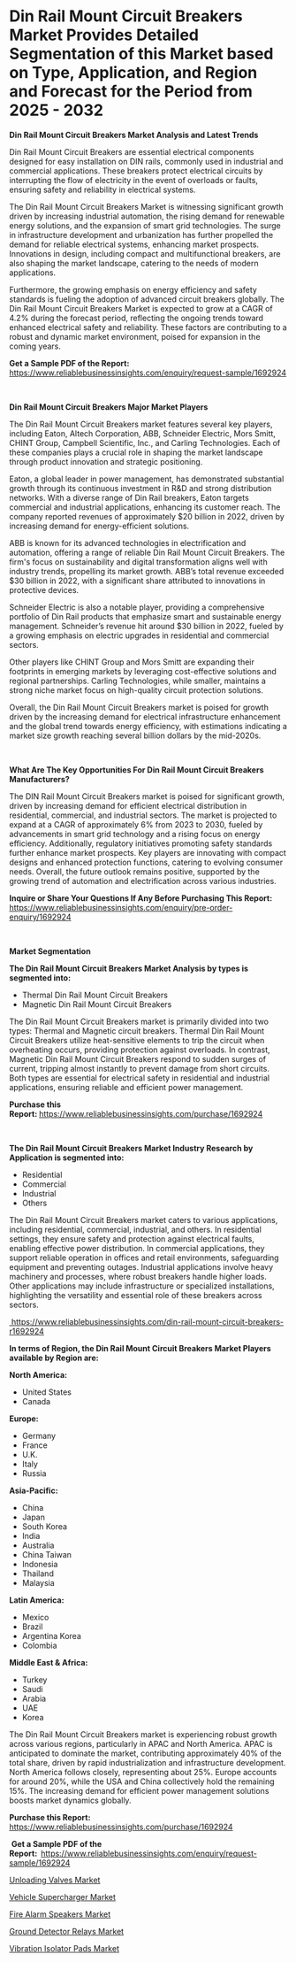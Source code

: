 <p><h1>Din Rail Mount Circuit Breakers Market Provides Detailed Segmentation of this Market based on Type, Application, and Region and Forecast for the Period from 2025 - 2032</h1></p><p><strong>Din Rail Mount Circuit Breakers Market Analysis and Latest Trends</strong></p>
<p><p>Din Rail Mount Circuit Breakers are essential electrical components designed for easy installation on DIN rails, commonly used in industrial and commercial applications. These breakers protect electrical circuits by interrupting the flow of electricity in the event of overloads or faults, ensuring safety and reliability in electrical systems.</p><p>The Din Rail Mount Circuit Breakers Market is witnessing significant growth driven by increasing industrial automation, the rising demand for renewable energy solutions, and the expansion of smart grid technologies. The surge in infrastructure development and urbanization has further propelled the demand for reliable electrical systems, enhancing market prospects. Innovations in design, including compact and multifunctional breakers, are also shaping the market landscape, catering to the needs of modern applications.</p><p>Furthermore, the growing emphasis on energy efficiency and safety standards is fueling the adoption of advanced circuit breakers globally. The Din Rail Mount Circuit Breakers Market is expected to grow at a CAGR of 4.2% during the forecast period, reflecting the ongoing trends toward enhanced electrical safety and reliability. These factors are contributing to a robust and dynamic market environment, poised for expansion in the coming years.</p></p>
<p><strong>Get a Sample PDF of the Report:&nbsp;</strong> <a href="https://www.reliablebusinessinsights.com/enquiry/request-sample/1692924?utm_campaign=101&utm_medium=2&utm_source=Github&utm_content=ia&utm_term=27032025&utm_id=din-rail-mount-circuit-breakers">https://www.reliablebusinessinsights.com/enquiry/request-sample/1692924</a></p>
<p>&nbsp;</p>
<p><strong>Din Rail Mount Circuit Breakers Major Market Players</strong></p>
<p><p>The Din Rail Mount Circuit Breakers market features several key players, including Eaton, Altech Corporation, ABB, Schneider Electric, Mors Smitt, CHINT Group, Campbell Scientific, Inc., and Carling Technologies. Each of these companies plays a crucial role in shaping the market landscape through product innovation and strategic positioning.</p><p>Eaton, a global leader in power management, has demonstrated substantial growth through its continuous investment in R&D and strong distribution networks. With a diverse range of Din Rail breakers, Eaton targets commercial and industrial applications, enhancing its customer reach. The company reported revenues of approximately $20 billion in 2022, driven by increasing demand for energy-efficient solutions.</p><p>ABB is known for its advanced technologies in electrification and automation, offering a range of reliable Din Rail Mount Circuit Breakers. The firm's focus on sustainability and digital transformation aligns well with industry trends, propelling its market growth. ABB’s total revenue exceeded $30 billion in 2022, with a significant share attributed to innovations in protective devices.</p><p>Schneider Electric is also a notable player, providing a comprehensive portfolio of Din Rail products that emphasize smart and sustainable energy management. Schneider’s revenue hit around $30 billion in 2022, fueled by a growing emphasis on electric upgrades in residential and commercial sectors.</p><p>Other players like CHINT Group and Mors Smitt are expanding their footprints in emerging markets by leveraging cost-effective solutions and regional partnerships. Carling Technologies, while smaller, maintains a strong niche market focus on high-quality circuit protection solutions.</p><p>Overall, the Din Rail Mount Circuit Breakers market is poised for growth driven by the increasing demand for electrical infrastructure enhancement and the global trend towards energy efficiency, with estimations indicating a market size growth reaching several billion dollars by the mid-2020s.</p></p>
<p>&nbsp;</p>
<p><strong>What Are The Key Opportunities For Din Rail Mount Circuit Breakers Manufacturers?</strong></p>
<p><p>The DIN Rail Mount Circuit Breakers market is poised for significant growth, driven by increasing demand for efficient electrical distribution in residential, commercial, and industrial sectors. The market is projected to expand at a CAGR of approximately 6% from 2023 to 2030, fueled by advancements in smart grid technology and a rising focus on energy efficiency. Additionally, regulatory initiatives promoting safety standards further enhance market prospects. Key players are innovating with compact designs and enhanced protection functions, catering to evolving consumer needs. Overall, the future outlook remains positive, supported by the growing trend of automation and electrification across various industries.</p></p>
<p><strong>Inquire or Share Your Questions If Any Before Purchasing This Report:</strong> <a href="https://www.reliablebusinessinsights.com/enquiry/pre-order-enquiry/1692924?utm_campaign=101&utm_medium=2&utm_source=Github&utm_content=ia&utm_term=27032025&utm_id=din-rail-mount-circuit-breakers">https://www.reliablebusinessinsights.com/enquiry/pre-order-enquiry/1692924</a></p>
<p>&nbsp;</p>
<p><strong>Market Segmentation</strong></p>
<p><strong>The Din Rail Mount Circuit Breakers Market Analysis by types is segmented into:</strong></p>
<p><ul><li>Thermal Din Rail Mount Circuit Breakers</li><li>Magnetic Din Rail Mount Circuit Breakers</li></ul></p>
<p><p>The Din Rail Mount Circuit Breakers market is primarily divided into two types: Thermal and Magnetic circuit breakers. Thermal Din Rail Mount Circuit Breakers utilize heat-sensitive elements to trip the circuit when overheating occurs, providing protection against overloads. In contrast, Magnetic Din Rail Mount Circuit Breakers respond to sudden surges of current, tripping almost instantly to prevent damage from short circuits. Both types are essential for electrical safety in residential and industrial applications, ensuring reliable and efficient power management.</p></p>
<p><strong>Purchase this Report:&nbsp;</strong><a href="https://www.reliablebusinessinsights.com/purchase/1692924?utm_campaign=101&utm_medium=2&utm_source=Github&utm_content=ia&utm_term=27032025&utm_id=din-rail-mount-circuit-breakers">https://www.reliablebusinessinsights.com/purchase/1692924</a></p>
<p>&nbsp;</p>
<p><strong>The Din Rail Mount Circuit Breakers Market Industry Research by Application is segmented into:</strong></p>
<p><ul><li>Residential</li><li>Commercial</li><li>Industrial</li><li>Others</li></ul></p>
<p><p>The Din Rail Mount Circuit Breakers market caters to various applications, including residential, commercial, industrial, and others. In residential settings, they ensure safety and protection against electrical faults, enabling effective power distribution. In commercial applications, they support reliable operation in offices and retail environments, safeguarding equipment and preventing outages. Industrial applications involve heavy machinery and processes, where robust breakers handle higher loads. Other applications may include infrastructure or specialized installations, highlighting the versatility and essential role of these breakers across sectors.</p></p>
<p><a href="https://www.reliablebusinessinsights.com/din-rail-mount-circuit-breakers-r1692924?utm_campaign=101&utm_medium=2&utm_source=Github&utm_content=ia&utm_term=27032025&utm_id=din-rail-mount-circuit-breakers">&nbsp;https://www.reliablebusinessinsights.com/din-rail-mount-circuit-breakers-r1692924</a></p>
<p><strong>In terms of Region, the Din Rail Mount Circuit Breakers Market Players available by Region are:</strong></p>
<p>
    <p> <strong> North America: </strong>
        <ul>
            <li>United States</li>
            <li>Canada</li>
        </ul>
        </p> 
    <p> <strong> Europe: </strong>
        <ul>
            <li>Germany</li>
            <li>France</li>
            <li>U.K.</li>
            <li>Italy</li>
            <li>Russia</li>
        </ul>
        </p> 
    <p> <strong> Asia-Pacific: </strong>
        <ul>
            <li>China</li>
            <li>Japan</li>
            <li>South Korea</li>
            <li>India</li>
            <li>Australia</li>
            <li>China Taiwan</li>
            <li>Indonesia</li>
            <li>Thailand</li>
            <li>Malaysia</li>
        </ul>
        </p> 
    <p> <strong> Latin America: </strong>
        <ul>
            <li>Mexico</li>
            <li>Brazil</li>
            <li>Argentina Korea</li>
            <li>Colombia</li>
        </ul>
        </p> 
    <p> <strong> Middle East & Africa: </strong>
        <ul>
            <li>Turkey</li>
            <li>Saudi</li>
            <li>Arabia</li>
            <li>UAE</li>
            <li>Korea</li>
        </ul>
    </p>
    </p>
<p><p>The Din Rail Mount Circuit Breakers market is experiencing robust growth across various regions, particularly in APAC and North America. APAC is anticipated to dominate the market, contributing approximately 40% of the total share, driven by rapid industrialization and infrastructure development. North America follows closely, representing about 25%. Europe accounts for around 20%, while the USA and China collectively hold the remaining 15%. The increasing demand for efficient power management solutions boosts market dynamics globally.</p></p>
<p><strong>Purchase this Report: </strong><a href="https://www.reliablebusinessinsights.com/purchase/1692924?utm_campaign=101&utm_medium=2&utm_source=Github&utm_content=ia&utm_term=27032025&utm_id=din-rail-mount-circuit-breakers">https://www.reliablebusinessinsights.com/purchase/1692924</a></p>
<p>&nbsp;<strong>Get a Sample PDF of the Report:&nbsp;&nbsp;</strong><a href="https://www.reliablebusinessinsights.com/enquiry/request-sample/1692924?utm_campaign=101&utm_medium=2&utm_source=Github&utm_content=ia&utm_term=27032025&utm_id=din-rail-mount-circuit-breakers">https://www.reliablebusinessinsights.com/enquiry/request-sample/1692924</a></p>
<p><strong></strong></p>
<p><p><a href="https://github.com/zymerivarrik6/Market-Research-Report-List-1/blob/main/unloading-valves-market.md?utm_campaign=101&utm_medium=2&utm_source=Github&utm_content=ia&utm_term=27032025&utm_id=din-rail-mount-circuit-breakers">Unloading Valves Market</a></p><p><a href="https://github.com/djihencygnel74/Market-Research-Report-List-1/blob/main/vehicle-supercharger-market.md?utm_campaign=101&utm_medium=2&utm_source=Github&utm_content=ia&utm_term=27032025&utm_id=din-rail-mount-circuit-breakers">Vehicle Supercharger Market</a></p><p><a href="https://github.com/kaforarvero/Market-Research-Report-List-1/blob/main/fire-alarm-speakers-market.md?utm_campaign=101&utm_medium=2&utm_source=Github&utm_content=ia&utm_term=27032025&utm_id=din-rail-mount-circuit-breakers">Fire Alarm Speakers Market</a></p><p><a href="https://github.com/saimntamiki/Market-Research-Report-List-1/blob/main/ground-detector-relays-market.md?utm_campaign=101&utm_medium=2&utm_source=Github&utm_content=ia&utm_term=27032025&utm_id=din-rail-mount-circuit-breakers">Ground Detector Relays Market</a></p><p><a href="https://github.com/messonmengen75/Market-Research-Report-List-1/blob/main/vibration-isolator-pads-market.md?utm_campaign=101&utm_medium=2&utm_source=Github&utm_content=ia&utm_term=27032025&utm_id=din-rail-mount-circuit-breakers">Vibration Isolator Pads Market</a></p></p>